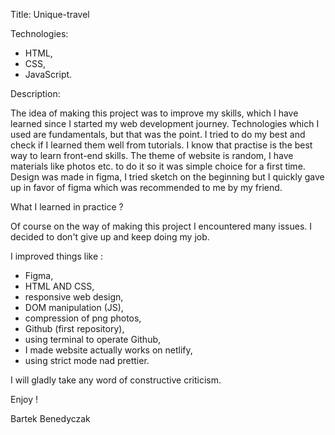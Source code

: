 Title: Unique-travel

Technologies:
- HTML,
- CSS,
- JavaScript.

Description:

The idea of making this project was to improve my skills, which I have learned since I started my web development journey. Technologies which I used are fundamentals, but that was the point. I tried to do my best and check if I learned them well from tutorials. I know that practise is the best way to learn front-end skills. The theme of website is random, I have materials like photos etc. to do it so it was simple choice for a first time. Design was made in figma, I tried sketch on the beginning but I quickly gave up in favor of figma which was recommended to me by my friend.

What I learned in practice ?

Of course on the way of making this project I encountered many issues. I decided to don't give up and keep doing my job. 

I improved things like :

- Figma,
- HTML AND CSS,
- responsive web design,
- DOM manipulation (JS),
- compression of png photos,
- Github (first repository),
- using terminal to operate Github,
- I made website actually works on netlify,
- using strict mode nad prettier.


I will gladly take any word of constructive criticism.

Enjoy !

Bartek Benedyczak












